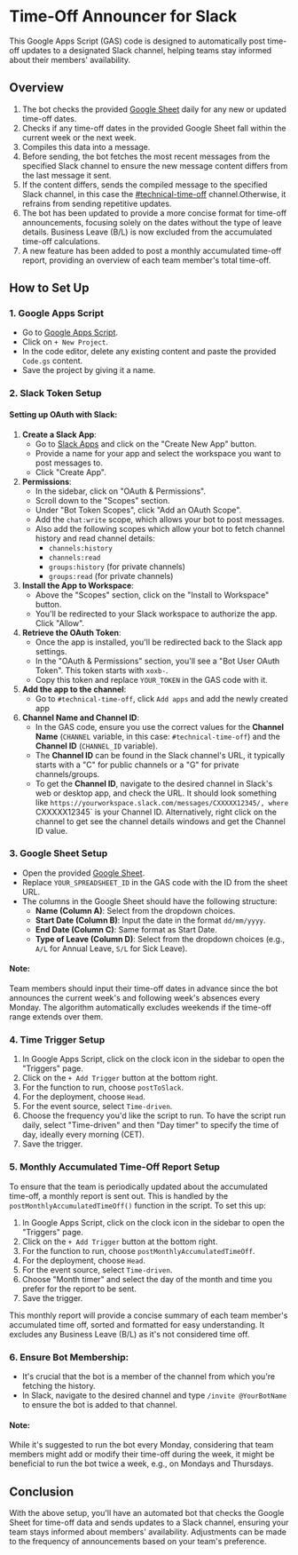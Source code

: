# Time-Off Announcer for Slack

This Google Apps Script (GAS) code is designed to automatically post time-off updates to a designated Slack channel, helping teams stay informed about their members' availability.

## Overview

1. The bot checks the provided [Google Sheet](https://docs.google.com/spreadsheets/d/1-qxltbYl6316Y6ZMmkephI4Dc5fqp__rpZYjSg4inQk/edit#gid=1070316407) daily for any new or updated time-off dates.
2. Checks if any time-off dates in the provided Google Sheet fall within the current week or the next week.
3. Compiles this data into a message.
4. Before sending, the bot fetches the most recent messages from the specified Slack channel to ensure the new message content differs from the last message it sent.
5. If the content differs, sends the compiled message to the specified Slack channel, in this case the [#technical-time-off](https://api3workspace.slack.com/archives/C03L914J4ET) channel.Otherwise, it refrains from sending repetitive updates.
6. The bot has been updated to provide a more concise format for time-off announcements, focusing solely on the dates without the type of leave details. Business Leave (B/L) is now excluded from the accumulated time-off calculations.
7. A new feature has been added to post a monthly accumulated time-off report, providing an overview of each team member's total time-off.

## How to Set Up

### 1. Google Apps Script

- Go to [Google Apps Script](https://script.google.com/).
- Click on `+ New Project`.
- In the code editor, delete any existing content and paste the provided `Code.gs` content.
- Save the project by giving it a name.

### 2. Slack Token Setup

#### Setting up OAuth with Slack:

1. **Create a Slack App**:
   - Go to [Slack Apps](https://api.slack.com/apps) and click on the "Create New App" button.
   - Provide a name for your app and select the workspace you want to post messages to.
   - Click "Create App".
2. **Permissions**:
   - In the sidebar, click on "OAuth & Permissions".
   - Scroll down to the "Scopes" section.
   - Under "Bot Token Scopes", click "Add an OAuth Scope".
   - Add the `chat:write` scope, which allows your bot to post messages.
   - Also add the following scopes which allow your bot to fetch channel history and read channel details:
     - `channels:history`
     - `channels:read`
     - `groups:history` (for private channels)
     - `groups:read` (for private channels)
3. **Install the App to Workspace**:
   - Above the "Scopes" section, click on the "Install to Workspace" button.
   - You'll be redirected to your Slack workspace to authorize the app. Click "Allow".
4. **Retrieve the OAuth Token**:
   - Once the app is installed, you'll be redirected back to the Slack app settings.
   - In the "OAuth & Permissions" section, you'll see a "Bot User OAuth Token". This token starts with `xoxb-`.
   - Copy this token and replace `YOUR_TOKEN` in the GAS code with it.
5. **Add the app to the channel**:
   - Go to `#technical-time-off`, click `Add apps` and add the newly created app
6. **Channel Name and Channel ID**:
   - In the GAS code, ensure you use the correct values for the **Channel Name** (`CHANNEL` variable, in this case: `#technical-time-off`) and the **Channel ID** (`CHANNEL_ID` variable).
   - The **Channel ID** can be found in the Slack channel's URL, it typically starts with a "C" for public channels or a "G" for private channels/groups.
   - To get the **Channel ID**, navigate to the desired channel in Slack's web or desktop app, and check the URL. It should look something like `https://yourworkspace.slack.com/messages/CXXXXX12345/, where `CXXXXX12345` is your Channel ID. Alternatively, right click on the channel to get see the channel details windows and get the Channel ID value.

### 3. Google Sheet Setup

- Open the provided [Google Sheet](https://docs.google.com/spreadsheets/d/1-qxltbYl6316Y6ZMmkephI4Dc5fqp__rpZYjSg4inQk/edit#gid=1070316407).
- Replace `YOUR_SPREADSHEET_ID` in the GAS code with the ID from the sheet URL.
- The columns in the Google Sheet should have the following structure:
  - **Name (Column A)**: Select from the dropdown choices.
  - **Start Date (Column B)**: Input the date in the format `dd/mm/yyyy`.
  - **End Date (Column C)**: Same format as Start Date.
  - **Type of Leave (Column D)**: Select from the dropdown choices (e.g., `A/L` for Annual Leave, `S/L` for Sick Leave).

#### Note:

Team members should input their time-off dates in advance since the bot announces the current week's and following week's absences every Monday. The algorithm automatically excludes weekends if the time-off range extends over them.

### 4. Time Trigger Setup

1. In Google Apps Script, click on the clock icon in the sidebar to open the "Triggers" page.
2. Click on the `+ Add Trigger` button at the bottom right.
3. For the function to run, choose `postToSlack`.
4. For the deployment, choose `Head`.
5. For the event source, select `Time-driven`.
6. Choose the frequency you'd like the script to run. To have the script run daily, select "Time-driven" and then "Day timer" to specify the time of day, ideally every morning (CET).
7. Save the trigger.

### 5. Monthly Accumulated Time-Off Report Setup

To ensure that the team is periodically updated about the accumulated time-off, a monthly report is sent out. This is handled by the `postMonthlyAccumulatedTimeOff()` function in the script. To set this up:

1. In Google Apps Script, click on the clock icon in the sidebar to open the "Triggers" page.
2. Click on the `+ Add Trigger` button at the bottom right.
3. For the function to run, choose `postMonthlyAccumulatedTimeOff`.
4. For the deployment, choose `Head`.
5. For the event source, select `Time-driven`.
6. Choose "Month timer" and select the day of the month and time you prefer for the report to be sent.
7. Save the trigger.

This monthly report will provide a concise summary of each team member's accumulated time off, sorted and formatted for easy understanding. It excludes any Business Leave (B/L) as it's not considered time off.

### 6. Ensure Bot Membership:

- It's crucial that the bot is a member of the channel from which you're fetching the history.
- In Slack, navigate to the desired channel and type `/invite @YourBotName` to ensure the bot is added to that channel.

#### Note:

While it's suggested to run the bot every Monday, considering that team members might add or modify their time-off during the week, it might be beneficial to run the bot twice a week, e.g., on Mondays and Thursdays.

## Conclusion

With the above setup, you'll have an automated bot that checks the Google Sheet for time-off data and sends updates to a Slack channel, ensuring your team stays informed about members' availability. Adjustments can be made to the frequency of announcements based on your team's preference.
